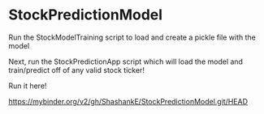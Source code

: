 # StockPredictionModel

Run the StockModelTraining script to load and create a pickle file with the model

Next, run the StockPredictionApp script which will load the model and train/predict off of any valid stock ticker!

Run it here!

https://mybinder.org/v2/gh/ShashankE/StockPredictionModel.git/HEAD
